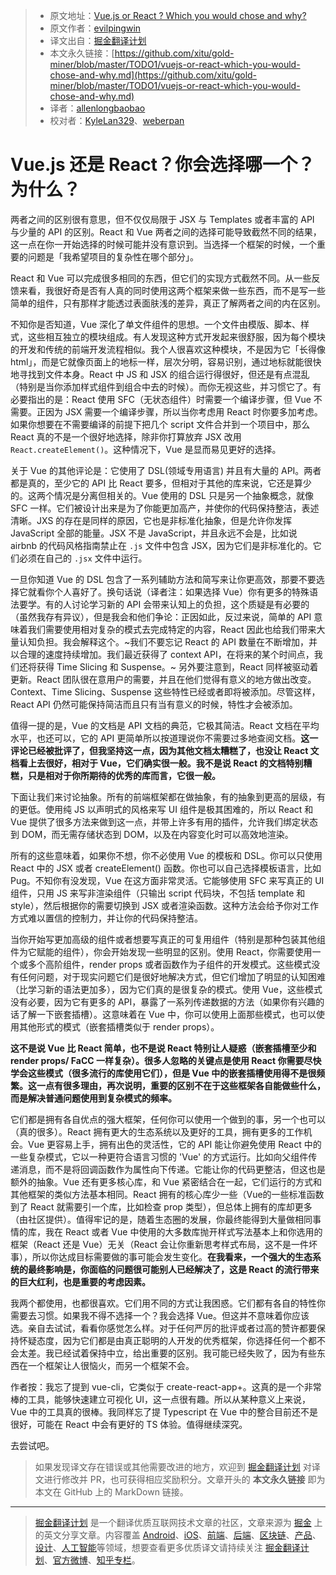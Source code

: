 > * 原文地址：[Vue.js or React ? Which you would chose and why?](https://www.reddit.com/r/javascript/comments/8o781t/vuejs_or_react_which_you_would_chose_and_why/e01qn55/)
> * 原文作者：[evilpingwin](https://www.reddit.com/user/evilpingwin)
> * 译文出自：[掘金翻译计划](https://github.com/xitu/gold-miner)
> * 本文永久链接：[https://github.com/xitu/gold-miner/blob/master/TODO1/vuejs-or-react-which-you-would-chose-and-why.md](https://github.com/xitu/gold-miner/blob/master/TODO1/vuejs-or-react-which-you-would-chose-and-why.md)
> * 译者：[allenlongbaobao](https://github.com/allenlongbaobao)
> * 校对者：[KyleLan329](https://github.com/KyleLan329)、[weberpan](https://github.com/weberpan)

# Vue.js 还是 React？你会选择哪一个？为什么？

两者之间的区别很有意思，但不仅仅局限于 JSX 与 Templates 或者丰富的 API 与少量的 API 的区别。React 和 Vue 两者之间的选择可能导致截然不同的结果，这一点在你一开始选择的时候可能并没有意识到。当选择一个框架的时候，一个重要的问题是「我希望项目的复杂性在哪个部分」。

React 和 Vue 可以完成很多相同的东西，但它们的实现方式截然不同。从一些反馈来看，我很好奇是否有人真的同时使用这两个框架来做一些东西，而不是写一些简单的组件，只有那样才能透过表面肤浅的差异，真正了解两者之间的内在区别。

不知你是否知道，Vue 深化了单文件组件的思想。一个文件由模版、脚本、样式，这些相互独立的模块组成。有人发现这种方式开发起来很舒服，因为每个模块的开发和传统的前端开发流程相似。我个人很喜欢这种模块，不是因为它「长得像 html」，而是它就像页面上的地标一样，层次分明，容易识别，通过地标就能很快地寻找到文件本身。React 中 JS 和 JSX 的组合运行得很好，但还是有点混乱（特别是当你添加样式组件到组合中去的时候）。而你无视这些，并习惯它了。有必要指出的是：React 使用 SFC（无状态组件）时需要一个编译步骤，但 Vue 不需要。正因为 JSX 需要一个编译步骤，所以当你考虑用 React 时你要多加考虑。如果你想要在不需要编译的前提下把几个 script 文件合并到一个项目中，那么 React 真的不是一个很好地选择，除非你打算放弃 JSX 改用 `React.createElement()`。这种情况下，Vue 是显而易见更好的选择。

关于 Vue 的其他评论是：它使用了 DSL(领域专用语言) 并且有大量的 API。两者都是真的，至少它的 API 比 React 要多，但相对于其他的库来说，它还是算少的。这两个情况是分离但相关的。Vue 使用的 DSL 只是另一个抽象概念，就像 SFC 一样。它们被设计出来是为了你能更加高产，并使你的代码保持整洁，表述清晰。JXS 的存在是同样的原因，它也是非标准化抽象，但是允许你发挥 JavaScript 全部的能量。JSX 不是 JavaScript，并且永远不会是，比如说 airbnb 的代码风格指南禁止在 `.js` 文件中包含 JSX，因为它们是非标准化的。它们必须在自己的 `.jsx` 文件中运行。

一旦你知道 Vue 的 DSL 包含了一系列辅助方法和简写来让你更高效，那要不要选择它就看你个人喜好了。换句话说（译者注：如果选择 Vue）你有更多的特殊语法要学。有的人讨论学习新的 API 会带来认知上的负担，这个质疑是有必要的（虽然我存有异议），但是我会和他们争论：正因如此，反过来说，简单的 API 意味着我们需要使用相对复杂的模式去完成特定的内容，React 因此也给我们带来大量认知负担。我会解释这个。~我们不要忘记 React 的 API 数量在不断增加，并以合理的速度持续增加。我们最近获得了 context API，在将来的某个时间点，我们还将获得 Time Slicing 和 Suspense。~ 另外要注意到，React 同样被驱动着更新。React 团队很在意用户的需要，并且在他们觉得有意义的地方做出改变。Context、Time Slicing、Suspense 这些特性已经或者即将被添加。尽管这样，React API 仍然可能保持简洁而且只有当有意义的时候，特性才会被添加。

值得一提的是，Vue 的文档是 API 文档的典范，它极其简洁。React 文档在平均水平，也还可以，它的 API 更简单所以按道理说你不需要过多地查阅文档。**这一评论已经被批评了，但我坚持这一点，因为其他文档太糟糕了，也没让 React 文档看上去很好，相对于 Vue，它们确实很一般。我不是说 React 的文档特别糟糕，只是相对于你所期待的优秀的库而言，它很一般。**

下面让我们来讨论抽象。所有的前端框架都在做抽象，有的抽象到更高的层级，有的更低。使用纯 JS 以声明式的风格来写 UI 组件是极其困难的，所以 React 和 Vue 提供了很多方法来做到这一点，并带上许多有用的插件，允许我们绑定状态到 DOM，而无需存储状态到 DOM，以及在内容变化时可以高效地渲染。

所有的这些意味着，如果你不想，你不必使用 Vue 的模板和 DSL。你可以只使用 React 中的 JSX 或者 createElement() 函数。你也可以自己选择模板语言，比如 Pug。不知你有没发现，Vue 在这方面非常灵活。它能够使用 SFC 来写真正的 UI 组件，只用 JS 来写非渲染组件（只输出 script 代码块，不包括 template 和 style），然后根据你的需要切换到 JSX 或者渲染函数。这种方法会给予你对工作方式难以置信的控制力，并让你的代码保持整洁。

当你开始写更加高级的组件或者想要写真正的可复用组件（特别是那种包装其他组件为它赋能的组件），你会开始发现一些明显的区别。使用 React，你需要使用一个或多个高阶组件，render props 或者函数作为子组件的开发模式。这些模式没有任何问题，对于现实问题它们是很好地解决方式，但它们增加了明显的认知困难（比学习新的语法更加多），因为它们真的是很复杂的模式。使用 Vue，这些模式没有必要，因为它有更多的 API，暴露了一系列传递数据的方法（如果你有兴趣的话了解一下嵌套插槽）。这意味着在 Vue 中，你可以使用上面那些模式，也可以使用其他形式的模式（嵌套插槽类似于 render props）。

**这不是说 Vue 比 React 简单，也不是说 React 特别让人疑惑（嵌套插槽至少和 render props/ FaCC 一样复杂）。很多人忽略的关键点是使用 React 你需要尽快学会这些模式（很多流行的库使用它们），但是 Vue 中的嵌套插槽使用得不是很频繁。这一点有很多理由，再次说明，重要的区别不在于这些框架各自能做些什么，而是解决普通问题使用到复杂模式的频率。**

它们都是拥有各自优点的强大框架，任何你可以使用一个做到的事，另一个也可以（真的很多）。React 拥有更大的生态系统以及更好的工具，拥有更多的工作机会。Vue 更容易上手，拥有出色的灵活性，它的 API 能让你避免使用 React 中的一些复杂模式，它以一种更符合语言习惯的 'Vue' 的方式运行。比如向父组件传递消息，而不是将回调函数作为属性向下传递。它能让你的代码更整洁，但这也是额外的抽象。Vue 还有更多核心库，和 Vue 紧密结合在一起，它们运行的方式和其他框架的类似方法基本相同。React 拥有的核心库少一些（Vue的一些标准函数到了 React 就需要引一个库，比如检查 prop 类型），但总体上拥有的库却更多（由社区提供）。值得牢记的是，随着生态圈的发展，你最终能得到大量做相同事情的库，我在 React 或者 Vue 中使用的大多数库抛开样式写法基本上和你选用的框架（React 还是 Vue）无关（React 会让你重新思考样式布局，这不是一件坏事），所以你达成目标需要做的事可能会发生变化。**在我看来，一个强大的生态系统的最终影响是，你面临的问题很可能别人已经解决了，这是 React 的流行带来的巨大红利，也是重要的考虑因素。**

我两个都使用，也都很喜欢。它们用不同的方式让我困惑。它们都有各自的特性你需要去习惯。如果我不得不选择一个？我会选择 Vue。但这并不意味着你应该选。亲自去试试，看看你感觉怎么样。对于任何严厉的批评或者过高的赞许都要保持怀疑态度，因为它们都是由真正聪明的人开发的优秀框架，你选择任何一个都不会太差。我已经试着保持中立，给出重要的区别。我可能已经失败了，因为有些东西在一个框架让人很恼火，而另一个框架不会。

作者按：我忘了提到 vue-cli，它类似于 create-react-app+。这真的是一个非常棒的工具，能够快速建立可视化 UI，这一点很有趣。所以从某种意义上来说，Vue 中的工具真的很棒。我同样忘了提 Typescript 在 Vue 中的整合目前还不是很好，可能在 React 中会有更好的 TS 体验。值得继续深究。

去尝试吧。

> 如果发现译文存在错误或其他需要改进的地方，欢迎到 [掘金翻译计划](https://github.com/xitu/gold-miner) 对译文进行修改并 PR，也可获得相应奖励积分。文章开头的 **本文永久链接** 即为本文在 GitHub 上的 MarkDown 链接。


---

> [掘金翻译计划](https://github.com/xitu/gold-miner) 是一个翻译优质互联网技术文章的社区，文章来源为 [掘金](https://juejin.im) 上的英文分享文章。内容覆盖 [Android](https://github.com/xitu/gold-miner#android)、[iOS](https://github.com/xitu/gold-miner#ios)、[前端](https://github.com/xitu/gold-miner#前端)、[后端](https://github.com/xitu/gold-miner#后端)、[区块链](https://github.com/xitu/gold-miner#区块链)、[产品](https://github.com/xitu/gold-miner#产品)、[设计](https://github.com/xitu/gold-miner#设计)、[人工智能](https://github.com/xitu/gold-miner#人工智能)等领域，想要查看更多优质译文请持续关注 [掘金翻译计划](https://github.com/xitu/gold-miner)、[官方微博](http://weibo.com/juejinfanyi)、[知乎专栏](https://zhuanlan.zhihu.com/juejinfanyi)。
